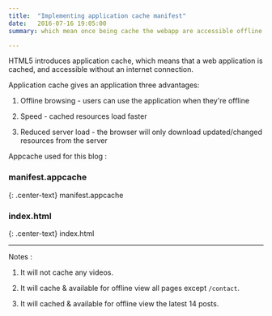 ```yaml
---
title:  "Implementing application cache manifest"
date:   2016-07-16 19:05:00
summary: which mean once being cache the webapp are accessible offline.

---
```


HTML5 introduces application cache, which means that a web application is cached, and accessible without an internet connection.

Application cache gives an application three advantages:

1. Offline browsing - users can use the application when they're offline

2. Speed - cached resources load faster

3. Reduced server load - the browser will only download updated/changed resources from the server

Appcache used for this blog :

### manifest.appcache

{: .center-text}
manifest.appcache

<script src="http://gist-it.appspot.com/github/anonymoussc/anonymoussc.github.io/blob/2d63af958d5a2e510b8be8f9b92dd99af1468b4c/manifest.appcache?footer=minimal"></script>

### index.html

{: .center-text}
index.html

<script src="http://gist-it.appspot.com/github/anonymoussc/anonymoussc.github.io/blob/2d63af958d5a2e510b8be8f9b92dd99af1468b4c/_layouts/default.html?slice=1&footer=minimal"></script>

---

Notes :

1. It will not cache any videos.

2. It will cache & available for offline view all pages except `/contact`.

3. It will cached & available for offline view the latest 14 posts.

